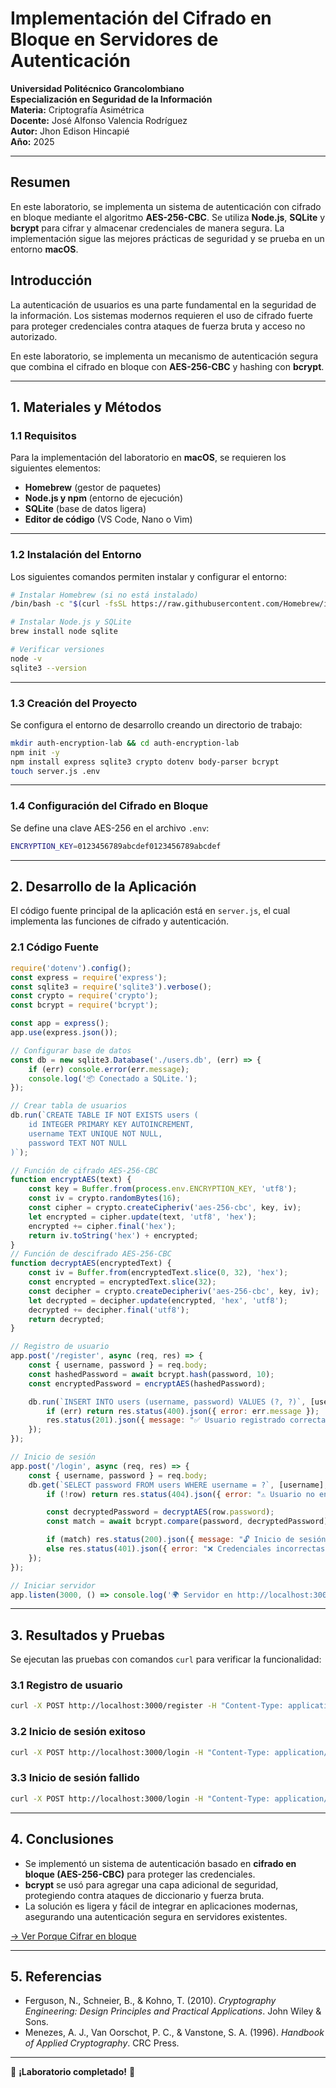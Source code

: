 # **Implementación del Cifrado en Bloque en Servidores de Autenticación**

**Universidad Politécnico Grancolombiano**  
**Especialización en Seguridad de la Información**  
**Materia:** Criptografía Asimétrica  
**Docente:** José Alfonso Valencia Rodríguez  
**Autor:** Jhon Edison Hincapié  
**Año:** 2025  

---

## **Resumen**
En este laboratorio, se implementa un sistema de autenticación con cifrado en bloque mediante el algoritmo **AES-256-CBC**. Se utiliza **Node.js**, **SQLite** y **bcrypt** para cifrar y almacenar credenciales de manera segura. La implementación sigue las mejores prácticas de seguridad y se prueba en un entorno **macOS**.

## **Introducción**
La autenticación de usuarios es una parte fundamental en la seguridad de la información. Los sistemas modernos requieren el uso de cifrado fuerte para proteger credenciales contra ataques de fuerza bruta y acceso no autorizado.  

En este laboratorio, se implementa un mecanismo de autenticación segura que combina el cifrado en bloque con **AES-256-CBC** y hashing con **bcrypt**.

---

## **1. Materiales y Métodos**

### **1.1 Requisitos**
Para la implementación del laboratorio en **macOS**, se requieren los siguientes elementos:

- **Homebrew** (gestor de paquetes)
- **Node.js y npm** (entorno de ejecución)
- **SQLite** (base de datos ligera)
- **Editor de código** (VS Code, Nano o Vim)

---

### **1.2 Instalación del Entorno**
Los siguientes comandos permiten instalar y configurar el entorno:

```sh
# Instalar Homebrew (si no está instalado)
/bin/bash -c "$(curl -fsSL https://raw.githubusercontent.com/Homebrew/install/HEAD/install.sh)"

# Instalar Node.js y SQLite
brew install node sqlite

# Verificar versiones
node -v
sqlite3 --version
```

---

### **1.3 Creación del Proyecto**
Se configura el entorno de desarrollo creando un directorio de trabajo:

```sh
mkdir auth-encryption-lab && cd auth-encryption-lab
npm init -y
npm install express sqlite3 crypto dotenv body-parser bcrypt
touch server.js .env
```

---

### **1.4 Configuración del Cifrado en Bloque**
Se define una clave AES-256 en el archivo `.env`:

```sh
ENCRYPTION_KEY=0123456789abcdef0123456789abcdef
```

---

## **2. Desarrollo de la Aplicación**

El código fuente principal de la aplicación está en `server.js`, el cual implementa las funciones de cifrado y autenticación.

### **2.1 Código Fuente**
```js
require('dotenv').config();
const express = require('express');
const sqlite3 = require('sqlite3').verbose();
const crypto = require('crypto');
const bcrypt = require('bcrypt');

const app = express();
app.use(express.json());

// Configurar base de datos
const db = new sqlite3.Database('./users.db', (err) => {
    if (err) console.error(err.message);
    console.log('📦 Conectado a SQLite.');
});

// Crear tabla de usuarios
db.run(`CREATE TABLE IF NOT EXISTS users (
    id INTEGER PRIMARY KEY AUTOINCREMENT,
    username TEXT UNIQUE NOT NULL,
    password TEXT NOT NULL
)`);

// Función de cifrado AES-256-CBC
function encryptAES(text) {
    const key = Buffer.from(process.env.ENCRYPTION_KEY, 'utf8');
    const iv = crypto.randomBytes(16);
    const cipher = crypto.createCipheriv('aes-256-cbc', key, iv);
    let encrypted = cipher.update(text, 'utf8', 'hex');
    encrypted += cipher.final('hex');
    return iv.toString('hex') + encrypted;
}
// Función de descifrado AES-256-CBC
function decryptAES(encryptedText) {
    const iv = Buffer.from(encryptedText.slice(0, 32), 'hex');
    const encrypted = encryptedText.slice(32);
    const decipher = crypto.createDecipheriv('aes-256-cbc', key, iv);
    let decrypted = decipher.update(encrypted, 'hex', 'utf8');
    decrypted += decipher.final('utf8');
    return decrypted;
}

// Registro de usuario
app.post('/register', async (req, res) => {
    const { username, password } = req.body;
    const hashedPassword = await bcrypt.hash(password, 10);
    const encryptedPassword = encryptAES(hashedPassword);

    db.run(`INSERT INTO users (username, password) VALUES (?, ?)`, [username, encryptedPassword], (err) => {
        if (err) return res.status(400).json({ error: err.message });
        res.status(201).json({ message: "✅ Usuario registrado correctamente." });
    });
});

// Inicio de sesión
app.post('/login', async (req, res) => {
    const { username, password } = req.body;
    db.get(`SELECT password FROM users WHERE username = ?`, [username], async (err, row) => {
        if (!row) return res.status(404).json({ error: "⚠️ Usuario no encontrado." });

        const decryptedPassword = decryptAES(row.password);
        const match = await bcrypt.compare(password, decryptedPassword);

        if (match) res.status(200).json({ message: "🔓 Inicio de sesión exitoso." });
        else res.status(401).json({ error: "❌ Credenciales incorrectas." });
    });
});

// Iniciar servidor
app.listen(3000, () => console.log('🌍 Servidor en http://localhost:3000'));
```

---

## **3. Resultados y Pruebas**
Se ejecutan las pruebas con comandos `curl` para verificar la funcionalidad:

### **3.1 Registro de usuario**
```sh
curl -X POST http://localhost:3000/register -H "Content-Type: application/json" -d '{"username": "jhon", "password": "miClaveSecreta"}'
```

### **3.2 Inicio de sesión exitoso**
```sh
curl -X POST http://localhost:3000/login -H "Content-Type: application/json" -d '{"username": "jhon", "password": "miClaveSecreta"}'
```

### **3.3 Inicio de sesión fallido**
```sh
curl -X POST http://localhost:3000/login -H "Content-Type: application/json" -d '{"username": "jhon", "password": "claveIncorrecta"}'
```

---

## **4. Conclusiones**
- Se implementó un sistema de autenticación basado en **cifrado en bloque (AES-256-CBC)** para proteger las credenciales.  
- **bcrypt** se usó para agregar una capa adicional de seguridad, protegiendo contra ataques de diccionario y fuerza bruta.  
- La solución es ligera y fácil de integrar en aplicaciones modernas, asegurando una autenticación segura en servidores existentes.

[-> Ver Porque Cifrar en bloque ](https://github.com/jhoney787813/laboratorio-cifradoenbloque/blob/main/porque_cifrado.md)

---

## **5. Referencias**
- Ferguson, N., Schneier, B., & Kohno, T. (2010). *Cryptography Engineering: Design Principles and Practical Applications*. John Wiley & Sons.  
- Menezes, A. J., Van Oorschot, P. C., & Vanstone, S. A. (1996). *Handbook of Applied Cryptography*. CRC Press.  


---

🔐 **¡Laboratorio completado!** 🎉
